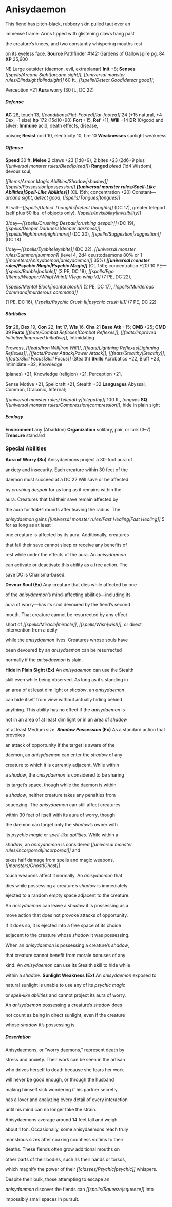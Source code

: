 ﻿---
cssclass: [monsters]

---

# Anisydaemon
This fiend has pitch-black, rubbery skin pulled taut over an

immense frame. Arms tipped with glistening claws hang past

the creature’s knees, and two constantly whispering mouths rest

on its eyeless face.
**Source** Pathfinder #142: Gardens of Gallowspire pg. 84
**XP** 25,600

NE Large outsider (daemon, evil, extraplanar)
**Init** +8; **Senses** _[[spells/Arcane Sight|arcane sight]]_, _[[universal monster rules/Blindsight|blindsight]]_ 60 ft., _[[spells/Detect Good|detect good]]_;

Perception +21
**Aura** worry (30 ft., DC 22)

##### Defense

**AC** 28, touch 13, _[[conditions/Flat-Footed|flat-footed]]_ 24 (+15 natural, +4 Dex, –1 size)
**hp** 172 (15d10+90)
**Fort** +15, **Ref** +11, **Will** +14
**DR** 10/good and silver; **Immune** acid, death effects, disease,

poison; **Resist** cold 10, electricity 10, fire 10
**Weaknesses** sunlight weakness

##### Offense
**Speed** 30 ft.
**Melee** 2 claws +23 (1d8+9), 2 bites +23 (2d6+9 plus _[[universal monster rules/Bleed|bleed]]_)
**Ranged** _bleed_ (1d4 Wisdom), devour soul,

_[[items/Armor Magic Abilities/Shadow|shadow]]_ _[[spells/Possession|possession]]_
**_[[universal monster rules/Spell-Like Abilities|Spell-Like Abilities]]_** (CL 15th; concentration +20)
Constant—_arcane sight_, _detect good_, _[[spells/Tongues|tongues]]_

At will—_[[spells/Detect Thoughts|detect thoughts]]_ (DC 17), greater teleport (self plus 50 lbs. of objects only), _[[spells/Invisibility|invisibility]]_

3/day—_[[spells/Crushing Despair|crushing despair]]_ (DC 19), _[[spells/Deeper Darkness|deeper darkness]]_, _[[spells/Nightmare|nightmare]]_ (DC 20), _[[spells/Suggestion|suggestion]]_ (DC 18)

1/day—_[[spells/Eyebite|eyebite]]_ (DC 22), _[[universal monster rules/Summon|summon]]_ (level 4, 2d4 ceustodaemons 80% or 1 _[[monsters/Anisydaemon|anisydaemon]]_ 35%)
**_[[universal monster rules/Psychic Magic|Psychic Magic]]_** (CL 15th; concentration +20)
10 PE—_[[spells/Babble|babble]]_ (3 PE, DC 18), _[[spells/Ego _[[items/Weapon/Whip|Whip]]_ V|ego _whip_ V]]_ (7 PE, DC 22),

_[[spells/Mental Block|mental block]]_ (2 PE, DC 17), _[[spells/Murderous Command|murderous command]]_

(1 PE, DC 16), _[[spells/Psychic Crush III|psychic crush III]]_ (7 PE, DC 22)

##### Statistics
**Str** 28, **Dex** 19, **Con** 22, **Int** 17, **Wis** 16, **Cha** 21
**Base Atk** +15; **CMB** +25; **CMD** 39
**Feats** _[[feats/Combat Reflexes|Combat Reflexes]]_, _[[feats/Improved Initiative|Improved Initiative]]_, Intimidating

Prowess, _[[feats/Iron Will|Iron Will]]_, _[[feats/Lightning Reflexes|Lightning Reflexes]]_, _[[feats/Power Attack|Power Attack]]_, _[[feats/Stealthy|Stealthy]]_, _[[feats/Skill Focus|Skill Focus]]_ (Stealth)
**Skills** Acrobatics +22, Bluff +23, Intimidate +32, Knowledge

(planes) +21, Knowledge (religion) +21, Perception +21,

Sense Motive +21, Spellcraft +21, Stealth +32
**Languages** Abyssal, Common, Draconic, Infernal;

_[[universal monster rules/Telepathy|telepathy]]_ 100 ft., _tongues_
**SQ** _[[universal monster rules/Compression|compression]]_, hide in plain sight

##### Ecology

**Environment** any (Abaddon)
**Organization** solitary, pair, or lurk (3–7)
**Treasure** standard

### Special Abilities

**Aura of Worry (Su)** Anisydaemons project a 30-foot aura of

anxiety and insecurity. Each creature within 30 feet of the

daemon must succeed at a DC 22 Will save or be affected

by _crushing despair_ for as long as it remains within the

aura. Creatures that fail their save remain affected by

the aura for 1d4+1 rounds after leaving the radius. The

_anisydaemon_ gains _[[universal monster rules/Fast Healing|Fast Healing]]_ 5 for as long as at least

one creature is affected by its aura. Additionally, creatures

that fail their save cannot sleep or receive any benefits of

rest while under the effects of the aura. An _anisydaemon_

can activate or deactivate this ability as a free action. The

save DC is Charisma-based.

**Devour Soul (Ex)** Any creature that dies while affected by one

of the _anisydaemon_’s mind-affecting abilities—including its

aura of worry—has its soul devoured by the fiend’s second

mouth. That creature cannot be resurrected by any effect

short of _[[spells/Miracle|miracle]]_, _[[spells/Wish|wish]]_, or direct intervention from a deity

while the _anisydaemon_ lives. Creatures whose souls have

been devoured by an _anisydaemon_ can be resurrected

normally if the _anisydaemon_ is slain.

**Hide in Plain Sight (Ex)** An _anisydaemon_ can use the Stealth

skill even while being observed. As long as it’s standing in

an area of at least dim light or _shadow_, an _anisydaemon_

can hide itself from view without actually hiding behind

anything. This ability has no effect if the _anisydaemon_ is

not in an area of at least dim light or in an area of _shadow_

of at least Medium size.
**_Shadow_ _Possession_ (Ex)** As a standard action that provokes

an attack of opportunity if the target is aware of the

daemon, an _anisydaemon_ can enter the _shadow_ of any

creature to which it is currently adjacent. While within

a _shadow_, the _anisydaemon_ is considered to be sharing

its target’s space, though while the daemon is within

a _shadow_, neither creature takes any penalties from

squeezing. The _anisydaemon_ can still affect creatures

within 30 feet of itself with its aura of worry, though

the daemon can target only the _shadow_’s owner with

its _psychic magic_ or _spell-like abilities_. While within a

_shadow_, an _anisydaemon_ is considered _[[universal monster rules/Incorporeal|incorporeal]]_ and

takes half damage from spells and magic weapons. _[[monsters/Ghost|Ghost]]_

touch weapons affect it normally. An _anisydaemon_ that

dies while possessing a creature’s _shadow_ is immediately

ejected to a random empty space adjacent to the creature.

An _anisydaemon_ can leave a _shadow_ it is possessing as a

move action that does not provoke attacks of opportunity.

If it does so, it is ejected into a free space of its choice

adjacent to the creature whose _shadow_ it was possessing.

When an _anisydaemon_ is possessing a creature’s _shadow_,

that creature cannot benefit from morale bonuses of any

kind. An _anisydaemon_ can use its Stealth skill to hide while

within a _shadow_.
**Sunlight Weakness (Ex)** An _anisydaemon_ exposed to

natural sunlight is unable to use any of its _psychic magic_

or _spell-like abilities_ and cannot project its aura of worry.

An _anisydaemon_ possessing a creature’s _shadow_ does

not count as being in direct sunlight, even if the creature

whose _shadow_ it’s possessing is.

##### Description

Anisydaemons, or “worry daemons,” represent death by

stress and anxiety. Their work can be seen in the artisan

who drives herself to death because she fears her work

will never be good enough, or through the husband

making himself sick wondering if his partner secretly

has a lover and analyzing every detail of every interaction

until his mind can no longer take the strain.

Anisydaemons average around 14 feet tall and weigh

about 1 ton. Occasionally, some anisydaemons reach truly

monstrous sizes after coaxing countless victims to their

deaths. These fiends often grow additional mouths on

other parts of their bodies, such as their hands or torsos,

which magnify the power of their _[[classes/Psychic|psychic]]_ whispers.

Despite their bulk, those attempting to escape an

_anisydaemon_ discover the fiends can _[[spells/Squeeze|squeeze]]_ into

impossibly small spaces in pursuit.